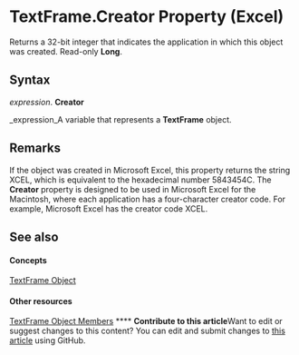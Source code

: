 
# TextFrame.Creator Property (Excel)

Returns a 32-bit integer that indicates the application in which this object was created. Read-only  **Long**.


## Syntax

 _expression_. **Creator**

 _expression_A variable that represents a  **TextFrame** object.


## Remarks

If the object was created in Microsoft Excel, this property returns the string XCEL, which is equivalent to the hexadecimal number 5843454C. The  **Creator** property is designed to be used in Microsoft Excel for the Macintosh, where each application has a four-character creator code. For example, Microsoft Excel has the creator code XCEL.


## See also


#### Concepts


 [TextFrame Object](4a6d2201-84b8-d83a-cc13-703da047815e.md)
#### Other resources


 [TextFrame Object Members](299ac22a-bf3d-11ca-90e8-a05d52a760d4.md)
****   **Contribute to this article**Want to edit or suggest changes to this content? You can edit and submit changes to  [this article](https://github.com/jhershey00/VBA_Excel_Test/OpenXMLCon/articles/7aa570dc-1a79-40b4-f6ad-ea71dae97110.md) using GitHub.

